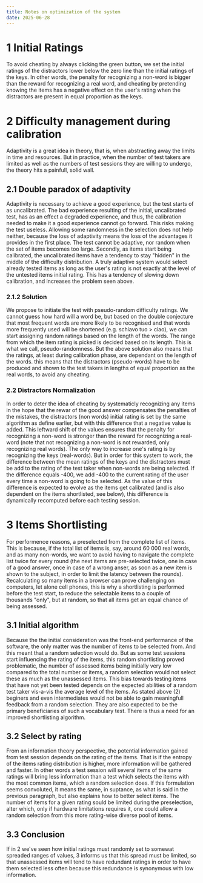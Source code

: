 ```yaml
---
title: Notes on optimization of the system
date: 2025-06-28
---
```

# 1 Initial Ratings
To avoid cheating by always clicking the green button, we set the initial ratings of the distractors lower below the zero line than the initial ratings of the keys. In other words, the penalty for recognizing a non-word is bigger than the reward for recognizing a real word, and cheating by pretending knowing the items has a negative effect on the user's rating when the distractors are present in equal proportion as the keys.

# 2 Difficulty management during calibration
Adaptivity is a great idea in theory, that is, when abstracting away the limits in time and resources. But in practice, when the number of test takers are limited as well as the numbers of test sessions they are willing to undergo, the theory hits a painfull, solid wall.
## 2.1 Double paradox of adaptivity
Adaptivity is necessary to achieve a good experience, but the test starts of as uncalibrated. The bad experience resulting of the initial, uncalibrated test, has as an effect a degraded experience, and thus, the calibration needed to make it a good experience cannot go forward. This risks making the test useless. Allowing some randomness in the selection does not help neither, because the loss of adaptivity means the loss of the advantages it provides in the first place. The test cannot be adaptive, nor random when the set of items becomes too large.
Secondly, as items start being calibrated, the uncalibrated items have a tendency to stay "hidden" in the middle of the difficulty distribution. A truly adaptive system would select already tested items as long as the user's rating is not exactly at the level of the untested items initial rating. This has a tendency of slowing down calibration, and increases the problem seen above.
### 2.1.2 Solution
We propose to initiate the test with pseudo-random difficulty ratings. We cannot guess how hard will a word be, but based on the double conjecture that most frequent words are more likely to be recognised and that words more frequently used will be shortened (e.g. schiavo tuo > ciao), we can start assigning random ratings based on the length of the words. The range from which the item rating is picked is decided based on its length. This is what we call, pseudo-randomness.
But the above solution also means that the ratings, at least during calibration phase, are dependant on the length of the words. this means that the distractors (pseudo-words) have to be produced and shown to the test takers in lengths of equal proportion as the real words, to avoid any cheating.
### 2.2 Distractors Normalization
In order to deter the idea of cheating by systematicly recognizing any items in the hope that the rewar of the good answer compensates the penalties of the mistakes, the distractors (non words) initial rating is set by the same algorithm as define earlier, but with this difference that a negative value is added. This leftward shift of the values ensures that the penalty for recognizing a non-word is stronger than the reward for recognizing a real-word (note that not recognizing a non-word is not rewarded, only recognizing real words). The only way to increase one's rating is by recognizing the keys (real-words). But in order for this system to work, the difference between the mean ratings of the keys and the distractors must be add to the rating of the test taker when non-words are being selected. If the difference equals -400, we add -400 to the current rating of the user every time a non-word is going to be selected. As the value of this difference is expected to evolve as the items get calibrated (and is also dependent on the items shortlisted, see below), this difference is dynamically recomputed before each testing session.

# 3 Items Shortlisting
For performence reasons, a preselected from the complete list of items. This is because, if the total list of items is, say, around 60 000 real words, and as many non-words, we want to avoid having to navigate the complete list twice for every round (the next items are pre-selected twice, one in case of a good answer, once in case of a wrong anser, as soon as a new item is shown to the subject, in order to limit the latency between the rounds). Recalculating so many items in a browser can prove challenging on computers, let alone cell phones, this is why a shortlisting is performed before the test start, to reduce the selectable items to a couple of thousands "only", but at random, so that all items get an equal chance of being assessed.

## 3.1 Initial algorithm
Because the the initial consideration was the front-end performance of the software, the only matter was the number of items to be selected from. And this meant that a random selection would do. But as some test sessions start influencing the rating of the items, this random shortlisting proved problematic, the number of assessed items being initially very low compared to the total number or items, a random selection would not select these as much as the unassessed items. This bias towards testing items that have not yet been tested depends on the expected abilities of a random test taker vis-a-vis the average level of the items. As stated above (2) beginers and even intermediates would not be able to gain meaningfull feedback from a random selection. They are also expected to be the primary beneficiaries of such a vocabulary test. There is thus a need for an improved shortlisting algorithm.

## 3.2 Select by rating
From an information theory perspective, the potential information gained from test session depends on the rating of the items. That is if the entropy of the items rating distribution is higher, more information will be gathered and faster. In other words a test session will several items of the same ratings will bring less information than a test which selects the items with the most common items, which a random selection does. If this formulation seems convoluted, it means the same, in suptance, as what is said in the previous paragraph, but also explains how to better select items. The number of items for a given rating sould be limited during the preselection, alter which, only if hardware limitations requires it, one could allow a random selection from this more rating-wise diverse pool of items.

## 3.3 Conclusion
If in 2 we've seen how initial ratings must randomly set to somewat spreaded ranges of values, 3 informs us that this spread must be limited, so that unassessed items will tend to have redundant ratings in order to have them selected less often because this redundance is synonymous with low information.

